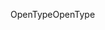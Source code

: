 <span data-ttu-id="acc82-101">OpenType</span><span class="sxs-lookup"><span data-stu-id="acc82-101">OpenType</span></span>